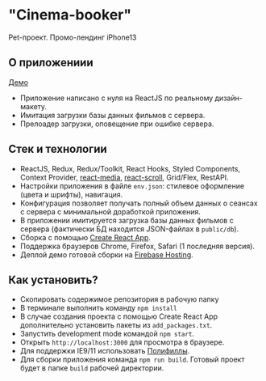 # "Cinema-booker"

Pet-проект. Промо-лендинг iPhone13

## О приложениии

[Демо]()

- Приложение написано с нуля на ReactJS по реальному дизайн-макету.
- Имитация загрузки базы данных фильмов с сервера.
- Прелоадер загрузки, оповещение при ошибке сервера.

## Стек и технологии

- ReactJS, Redux, Redux/Toolkit, React Hooks, Styled Components, Context Provider, [react-media](https://www.npmjs.com/package/react-media), [react-scroll](https://www.npmjs.com/package/react-scroll), Grid/Flex, RestAPI.
- Настройки приложения в файле `env.json`: стилевое оформление (цвета и шрифты), навигация.
- Конфигурация позволяет получать полный объем данных о сеансах с сервера с минимальной доработкой приложения.
- В приложении имитируется загрузка базы данных фильмов c сервера (фактически БД находится JSON-файлах в `public/db`).
- Сборка с помощью [Create React App](https://github.com/facebook/create-react-app).
- Поддержка браузеров Сhrome, Firefox, Safari (1 последняя версия).
- Деплой демо готовой сборки на [Firebase Hosting](https://firebase.google.com).

## Как установить?

- Скопировать содержимое репозитория в рабочую папку
- В терминале выполнить команду `npm install`
- В случае создания проекта с помощью Create React App дополнительно установить пакеты из `add_packages.txt`.
- Запустить development mode командой `npm start`.
- Открыть `http://localhost:3000` для просмотра в браузере.
- Для поддержки IE9/11 использовать [Полифиллы](https://github.com/facebook/create-react-app/blob/main/packages/react-app-polyfill).
- Для сборки приложения команда `npm run build`. Готовый проект будет в папке `build` рабочей директории.
